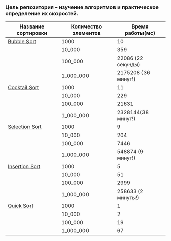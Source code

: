 ### Цель репозитория - изучение алгоритмов и практическое определение их скоростей.
|Название сортировки | Количество элементов | Время работы(мс)|
|--------------------|----------------------|-----------------|
|[Bubble Sort](https://github.com/Dimagious/Algotithms/blob/master/src/main/java/BubbleSort.java)|1000|10|
|                    |         10_000        |      359          |
|                    |         100_000       |22086 (22 секунды) |
|                    |         1_000_000     |2175208 (36 минут!)|
|[Cocktail Sort](https://github.com/Dimagious/Algotithms/blob/master/src/main/java/CocktailSort.java)|1000|11|
|                    |         10_000        |      229         |
|                    |         100_000       |      21631       |
|                    |         1_000_000     |2328144(38 минут!)|
|[Selection Sort](https://github.com/Dimagious/Algotithms/blob/master/src/main/java/SelectionSort.java)|1000|9|
|                    |         10_000        |      204        |
|                    |         100_000       |      7446       |
|                    |         1_000_000     |548874 (9 минут!)|
|[Insertion Sort](https://github.com/Dimagious/Algotithms/blob/master/src/main/java/InsertionSort.java)|1000|5|
|                    |         10_000        |      51        |
|                    |         100_000       |      2999       |
|                    |         1_000_000     |258633 (2 минуты!)|
|[Quick Sort](https://github.com/Dimagious/Algotithms/blob/master/src/main/java/QuickSort.java)|1000|1|
|                    |         10_000        |      2         |
|                    |         100_000       |      19        |
|                    |         1_000_000     |      67        |
